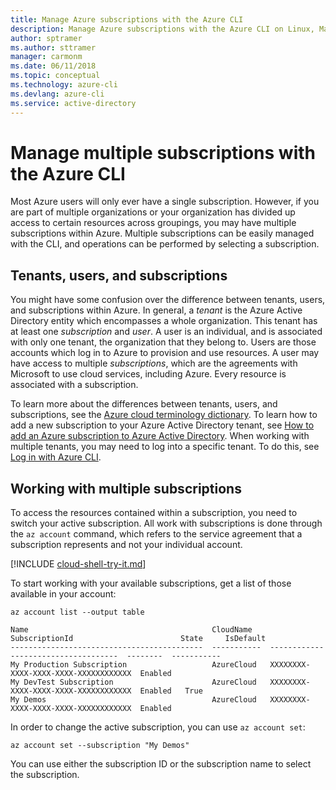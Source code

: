```yaml
---
title: Manage Azure subscriptions with the Azure CLI 
description: Manage Azure subscriptions with the Azure CLI on Linux, Mac, or Windows.
author: sptramer
ms.author: sttramer
manager: carmonm
ms.date: 06/11/2018
ms.topic: conceptual
ms.technology: azure-cli
ms.devlang: azure-cli
ms.service: active-directory
---
```

# Manage multiple subscriptions with the Azure CLI

Most Azure users will only ever have a single subscription. However, if you are part of multiple organizations or your organization has
divided up access to certain resources across groupings, you may have multiple subscriptions within Azure. Multiple subscriptions can
be easily managed with the CLI, and operations can be performed by selecting a subscription.

## Tenants, users, and subscriptions

You might have some confusion over the difference between tenants, users, and subscriptions within Azure. In general, a _tenant_ is the Azure Active Directory
entity which encompasses a whole organization. This tenant has at least one _subscription_ and _user_. A user is an individual, and is associated with only
one tenant, the organization that they belong to. Users are those accounts which log in to Azure to provision and use resources. A user may have access to multiple _subscriptions_,
which are the agreements with Microsoft to use cloud services, including Azure. Every resource is associated with a subscription.

To learn more about the differences between tenants, users, and subscriptions, see the [Azure cloud terminology dictionary](/azure/azure-glossary-cloud-terminology).
To learn how to add a new subscription to your Azure Active Directory tenant, see [How to add an Azure subscription to Azure Active Directory](/azure/active-directory/active-directory-how-subscriptions-associated-directory).
When working with multiple tenants, you may need to log into a specific tenant. To do this, see [Log in with Azure CLI](/cli/azure/authenticate-azure-cli).

## Working with multiple subscriptions

To access the resources contained within a subscription, you need to switch your active subscription. All work with subscriptions is done through the `az account` command, which
refers to the service agreement that a subscription represents and not your individual account.

[!INCLUDE [cloud-shell-try-it.md](includes/cloud-shell-try-it.md)]

To start working with your available subscriptions, get a list of those available in your account:

```azurecli-interactive
az account list --output table
```

```Output
Name                                         CloudName    SubscriptionId                        State     IsDefault
-------------------------------------------  -----------  ------------------------------------  --------  -----------
My Production Subscription                   AzureCloud   XXXXXXXX-XXXX-XXXX-XXXX-XXXXXXXXXXXX  Enabled
My DevTest Subscription                      AzureCloud   XXXXXXXX-XXXX-XXXX-XXXX-XXXXXXXXXXXX  Enabled   True
My Demos                                     AzureCloud   XXXXXXXX-XXXX-XXXX-XXXX-XXXXXXXXXXXX  Enabled
```

In order to change the active subscription, you can use `az account set`:

```azurecli-interactive
az account set --subscription "My Demos"
```

You can use either the subscription ID or the subscription name to select the subscription.
